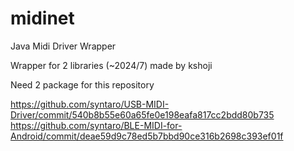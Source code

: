 # midinet
Java Midi Driver Wrapper

Wrapper for 2 libraries (~2024/7) made by kshoji

Need 2 package for this repository

https://github.com/syntaro/USB-MIDI-Driver/commit/540b8b55e60a65fe0e198eafa817cc2bdd80b735
https://github.com/syntaro/BLE-MIDI-for-Android/commit/deae59d9c78ed5b7bbd90ce316b2698c393ef01f
